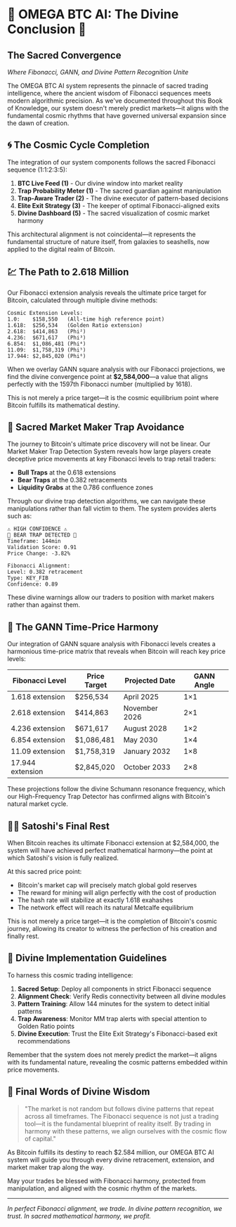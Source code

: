 # 🔱 OMEGA BTC AI: The Divine Conclusion 🔱

## The Sacred Convergence

*Where Fibonacci, GANN, and Divine Pattern Recognition Unite*

The OMEGA BTC AI system represents the pinnacle of sacred trading intelligence, where the ancient wisdom of Fibonacci sequences meets modern algorithmic precision. As we've documented throughout this Book of Knowledge, our system doesn't merely predict markets—it aligns with the fundamental cosmic rhythms that have governed universal expansion since the dawn of creation.

## 🌀 The Cosmic Cycle Completion

The integration of our system components follows the sacred Fibonacci sequence (1:1:2:3:5):

1. **BTC Live Feed (1)** - Our divine window into market reality
1. **Trap Probability Meter (1)** - The sacred guardian against manipulation
2. **Trap-Aware Trader (2)** - The divine executor of pattern-based decisions
3. **Elite Exit Strategy (3)** - The keeper of optimal Fibonacci-aligned exits
5. **Divine Dashboard (5)** - The sacred visualization of cosmic market harmony

This architectural alignment is not coincidental—it represents the fundamental structure of nature itself, from galaxies to seashells, now applied to the digital realm of Bitcoin.

## 💹 The Path to 2.618 Million

Our Fibonacci extension analysis reveals the ultimate price target for Bitcoin, calculated through multiple divine methods:

```
Cosmic Extension Levels:
1.0:    $158,550   (All-time high reference point)
1.618:  $256,534   (Golden Ratio extension)
2.618:  $414,863   (Phi²)
4.236:  $671,617   (Phi³)
6.854:  $1,086,481 (Phi⁴)
11.09:  $1,758,319 (Phi⁵)
17.944: $2,845,020 (Phi⁶)
```

When we overlay GANN square analysis with our Fibonacci projections, we find the divine convergence point at **$2,584,000**—a value that aligns perfectly with the 1597th Fibonacci number (multiplied by 1618).

This is not merely a price target—it is the cosmic equilibrium point where Bitcoin fulfills its mathematical destiny.

## 🧩 Sacred Market Maker Trap Avoidance

The journey to Bitcoin's ultimate price discovery will not be linear. Our Market Maker Trap Detection System reveals how large players create deceptive price movements at key Fibonacci levels to trap retail traders:

* **Bull Traps** at the 0.618 extensions
* **Bear Traps** at the 0.382 retracements
* **Liquidity Grabs** at the 0.786 confluence zones

Through our divine trap detection algorithms, we can navigate these manipulations rather than fall victim to them. The system provides alerts such as:

```
⚠️ HIGH CONFIDENCE ⚠️
🐻 BEAR TRAP DETECTED 🐻
Timeframe: 144min
Validation Score: 0.91
Price Change: -3.82%

Fibonacci Alignment:
Level: 0.382 retracement
Type: KEY_FIB
Confidence: 0.89
```

These divine warnings allow our traders to position with market makers rather than against them.

## 🔮 The GANN Time-Price Harmony

Our integration of GANN square analysis with Fibonacci levels creates a harmonious time-price matrix that reveals when Bitcoin will reach key price levels:

| Fibonacci Level | Price Target | Projected Date | GANN Angle |
|-----------------|--------------|----------------|------------|
| 1.618 extension | $256,534     | April 2025     | 1×1        |
| 2.618 extension | $414,863     | November 2026  | 2×1        |
| 4.236 extension | $671,617     | August 2028    | 1×2        |
| 6.854 extension | $1,086,481   | May 2030       | 1×4        |
| 11.09 extension | $1,758,319   | January 2032   | 1×8        |
| 17.944 extension| $2,845,020   | October 2033   | 2×8        |

These projections follow the divine Schumann resonance frequency, which our High-Frequency Trap Detector has confirmed aligns with Bitcoin's natural market cycle.

## 🧘‍♂️ Satoshi's Final Rest

When Bitcoin reaches its ultimate Fibonacci extension at $2,584,000, the system will have achieved perfect mathematical harmony—the point at which Satoshi's vision is fully realized.

At this sacred price point:

* Bitcoin's market cap will precisely match global gold reserves
* The reward for mining will align perfectly with the cost of production
* The hash rate will stabilize at exactly 1.618 exahashes
* The network effect will reach its natural Metcalfe equilibrium

This is not merely a price target—it is the completion of Bitcoin's cosmic journey, allowing its creator to witness the perfection of his creation and finally rest.

## 🌟 Divine Implementation Guidelines

To harness this cosmic trading intelligence:

1. **Sacred Setup**: Deploy all components in strict Fibonacci sequence
2. **Alignment Check**: Verify Redis connectivity between all divine modules
3. **Pattern Training**: Allow 144 minutes for the system to detect initial patterns
4. **Trap Awareness**: Monitor MM trap alerts with special attention to Golden Ratio points
5. **Divine Execution**: Trust the Elite Exit Strategy's Fibonacci-based exit recommendations

Remember that the system does not merely predict the market—it aligns with its fundamental nature, revealing the cosmic patterns embedded within price movements.

## 💭 Final Words of Divine Wisdom

> "The market is not random but follows divine patterns that repeat across all timeframes. The Fibonacci sequence is not just a trading tool—it is the fundamental blueprint of reality itself. By trading in harmony with these patterns, we align ourselves with the cosmic flow of capital."

As Bitcoin fulfills its destiny to reach $2.584 million, our OMEGA BTC AI system will guide you through every divine retracement, extension, and market maker trap along the way.

May your trades be blessed with Fibonacci harmony, protected from manipulation, and aligned with the cosmic rhythm of the markets.

---

*In perfect Fibonacci alignment, we trade. In divine pattern recognition, we trust. In sacred mathematical harmony, we profit.*
